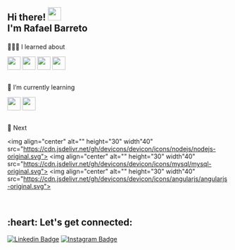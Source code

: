 
          

<h2 align=left>

Hi there! <img src="https://user-images.githubusercontent.com/42378118/110234147-e3259600-7f4e-11eb-95be-0c4047144dea.gif" width="30"><br>
I'm Rafael Barreto 
  
</h2>

👨🏾‍💻 I learned about

<div style="display: inline_block">
  <img align="center" alt="" height="30" width"40" src="https://cdn.jsdelivr.net/gh/devicons/devicon/icons/html5/html5-original.svg">
  <img align="center" alt="" height="30" width"40" src="https://cdn.jsdelivr.net/gh/devicons/devicon/icons/css3/css3-original.svg">
  <img align="center" alt="" height="30" width"40" src="https://cdn.jsdelivr.net/gh/devicons/devicon/icons/javascript/javascript-original.svg">
  <img align="center" alt="" height="30" width"40" src="https://cdn.jsdelivr.net/gh/devicons/devicon/icons/github/github-original.svg"> 
</div><br>

🌱 I’m currently learning

<div style="display: inline_block">
  <img align="center" alt="" height="30" width"40" src="https://cdn.jsdelivr.net/gh/devicons/devicon/icons/react/react-original.svg">
  <img align="center" alt="" height="30" width"40" src="https://cdn.jsdelivr.net/gh/devicons/devicon/icons/git/git-original.svg">   
</div><br>

💬 Next 

<div style="display: inline_block">

  <img align="center" alt="" height="30" width"40" src="https://cdn.jsdelivr.net/gh/devicons/devicon/icons/nodejs/nodejs-original.svg">
  <img align="center" alt="" height="30" width"40" src="https://cdn.jsdelivr.net/gh/devicons/devicon/icons/mysql/mysql-original.svg">
  <img align="center" alt="" height="30" width"40" src="https://cdn.jsdelivr.net/gh/devicons/devicon/icons/angularjs/angularjs-original.svg">
</div><br>

<h2 align="left">:heart: Let's get connected:</h2>

[![Linkedin Badge](https://img.shields.io/badge/-rafaelbarretodev-blue?style=flat-square&logo=Linkedin&logoColor=white&link=https://www.linkedin.com/in/rafaelbarretodev/)](https://www.linkedin.com/in/rafaelbarretodev) 
[![Instagram Badge](https://img.shields.io/badge/-@rafxbarreto-D7008A?style=flat-square&labelColor=D7008A&logo=Instagram&logoColor=white&link=https://www.instagram.com/itz.me____p.r.i.n.c.e_____/)](https://www.instagram.com/rafxbarreto/)
